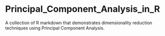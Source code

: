 # Principal_Component_Analysis_in_R
A collection of R markdown that demonstrates dimensionality reduction techniques using Principal Component Analysis.
